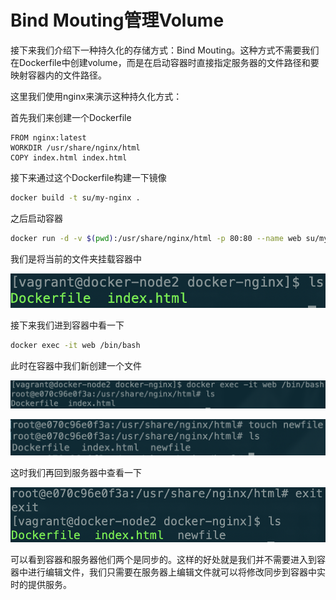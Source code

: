 # Bind Mouting管理Volume

接下来我们介绍下一种持久化的存储方式：Bind Mouting。这种方式不需要我们在Dockerfile中创建volume，而是在启动容器时直接指定服务器的文件路径和要映射容器内的文件路径。

这里我们使用nginx来演示这种持久化方式：

首先我们来创建一个Dockerfile

```text
FROM nginx:latest
WORKDIR /usr/share/nginx/html
COPY index.html index.html
```

接下来通过这个Dockerfile构建一下镜像

```bash
docker build -t su/my-nginx .
```

之后启动容器

```bash
docker run -d -v $(pwd):/usr/share/nginx/html -p 80:80 --name web su/my-nginx
```

我们是将当前的文件夹挂载容器中

![](../.gitbook/assets/my-nginx-ls.png)

接下来我们进到容器中看一下

```bash
docker exec -it web /bin/bash
```

此时在容器中我们新创建一个文件

![](../.gitbook/assets/my-nginx-docker-ls.png)

![](../.gitbook/assets/my-nginx-newfile.png)

这时我们再回到服务器中查看一下

![](../.gitbook/assets/my-nginx-newfile-ls.png)

可以看到容器和服务器他们两个是同步的。这样的好处就是我们并不需要进入到容器中进行编辑文件，我们只需要在服务器上编辑文件就可以将修改同步到容器中实时的提供服务。

